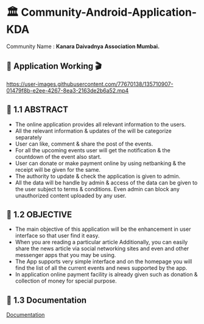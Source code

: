# 🏛️ Community-Android-Application-KDA

Community Name : **Kanara Daivadnya Association Mumbai.**

## 📱 Application Working 🎬

https://user-images.githubusercontent.com/77670138/135710907-01479f8b-e2ee-4267-8ea3-2163de2b6a52.mp4

## 📑 1.1 ABSTRACT

- The online application provides all relevant information to the users.
- All the relevant information & updates of the will be categorize separately
- User can like, comment & share the post of the events.
- For all the upcoming events user will get the notification & the countdown       of the event also start.
- User can donate or make payment online by using netbanking & the receipt will be given for the same.
- The authority to update & check the application is given to admin.
- All the data will be handle by admin & access of the data can be given to the user subject to terms & conditions. Even admin can block any unauthorized content uploaded by any user.

## 🎯 1.2	OBJECTIVE

- The main objective of this application will be the enhancement in user interface so that user find it easy.
- When you are reading a particular article Additionally, you can easily share the news article via social networking sites and even and other messenger apps that you may be using.
- The App supports very simple interface and on the homepage you will find the list of all the current events and news supported by the app.
- In application online payment facility is already given such as donation & collection of money for special purpose.


## 📃 1.3 Documentation

[Documentation](https://github.com/7Vivek/Community-Android-Application-KDA/blob/main/Documentation.pdf)
